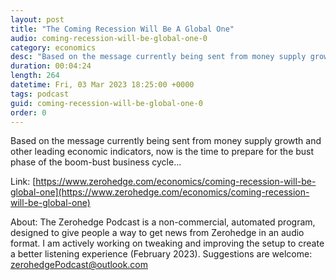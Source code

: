 ```yaml
---
layout: post
title: "The Coming Recession Will Be A Global One"
audio: coming-recession-will-be-global-one-0
category: economics
desc: "Based on the message currently being sent from money supply growth and other leading economic indicators, now is the time to prepare for the bust phase of the boom-bust business cycle..."
duration: 00:04:24
length: 264
datetime: Fri, 03 Mar 2023 18:25:00 +0000
tags: podcast
guid: coming-recession-will-be-global-one-0
order: 0
---
```

Based on the message currently being sent from money supply growth and other leading economic indicators, now is the time to prepare for the bust phase of the boom-bust business cycle...

Link: [https://www.zerohedge.com/economics/coming-recession-will-be-global-one](https://www.zerohedge.com/economics/coming-recession-will-be-global-one)

About: The Zerohedge Podcast is a non-commercial, automated program, designed to give people a way to get news from Zerohedge in an audio format.  I am actively working on tweaking and improving the setup to create a better listening experience (February 2023).  Suggestions are welcome: [zerohedgePodcast@outlook.com](mailto:zerohedgePodcast@outlook.com)